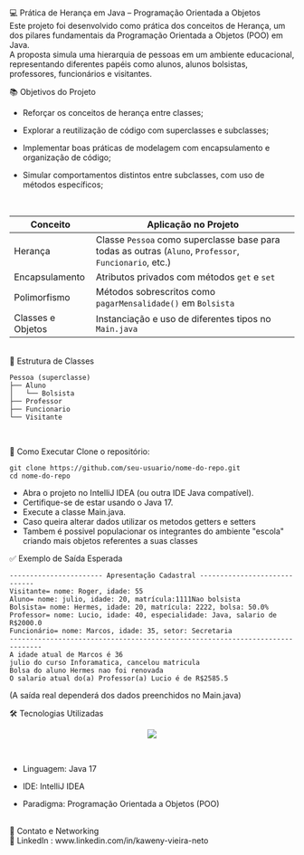💻 Prática de Herança em Java – Programação Orientada a Objetos <br>
Este projeto foi desenvolvido como prática dos conceitos de Herança, um dos pilares fundamentais da Programação Orientada a Objetos (POO) em Java. <br>
A proposta simula uma hierarquia de pessoas em um ambiente educacional, representando diferentes papéis como alunos, alunos bolsistas, professores, funcionários e visitantes.<br>

📚 Objetivos do Projeto
* Reforçar os conceitos de herança entre classes;

* Explorar a reutilização de código com superclasses e subclasses;

* Implementar boas práticas de modelagem com encapsulamento e organização de código;

* Simular comportamentos distintos entre subclasses, com uso de métodos específicos; <br>
<br>

| Conceito          | Aplicação no Projeto                                                                                   |
| ----------------- | ------------------------------------------------------------------------------------------------------ |
| Herança           | Classe `Pessoa` como superclasse base para todas as outras (`Aluno`, `Professor`, `Funcionario`, etc.) |
| Encapsulamento    | Atributos privados com métodos `get` e `set`                                                           |
| Polimorfismo      | Métodos sobrescritos como `pagarMensalidade()` em `Bolsista`                                           |
| Classes e Objetos | Instanciação e uso de diferentes tipos no `Main.java`                                                  |
<br>
📁 Estrutura de Classes

```text
Pessoa (superclasse)
├── Aluno
│   └── Bolsista
├── Professor
├── Funcionario
└── Visitante
```
<br>

🚀 Como Executar
Clone o repositório:
```
git clone https://github.com/seu-usuario/nome-do-repo.git
cd nome-do-repo
```
* Abra o projeto no IntelliJ IDEA (ou outra IDE Java compatível).
* Certifique-se de estar usando o Java 17.
* Execute a classe Main.java.<br>
* Caso queira alterar dados utilizar os metodos getters e setters <br>
* Tambem é possivel populacionar os integrantes do ambiente "escola" criando mais objetos referentes a suas classes <br>

✅ Exemplo de Saída Esperada<br>

```text
----------------------- Apresentação Cadastral -----------------------------
Visitante= nome: Roger, idade: 55 
Aluno= nome: julio, idade: 20, matrícula:1111Nao bolsista 
Bolsista= nome: Hermes, idade: 20, matrícula: 2222, bolsa: 50.0% 
Professor= nome: Lucio, idade: 40, especialidade: Java, salario de R$2000.0 
Funcionário= nome: Marcos, idade: 35, setor: Secretaria 
------------------------------------------------------------------------------ 
A idade atual de Marcos é 36 
julio do curso Inforamatica, cancelou matricula 
Bolsa do aluno Hermes nao foi renovada 
O salario atual do(a) Professor(a) Lucio é de R$2585.5
```
(A saída real dependerá dos dados preenchidos no Main.java)
<br>

🛠️ Tecnologias Utilizadas <br>
  <p align="center">
    <a href="https://skillicons.dev">
      <img src="https://skillicons.dev/icons?i=git,java" />
    </a>
  </p>
<br>
  
* Linguagem: Java 17

* IDE: IntelliJ IDEA

* Paradigma: Programação Orientada a Objetos (POO)
<br>
🌱 Contato e Networking<br>
💼 LinkedIn : www.linkedin.com/in/kaweny-vieira-neto

